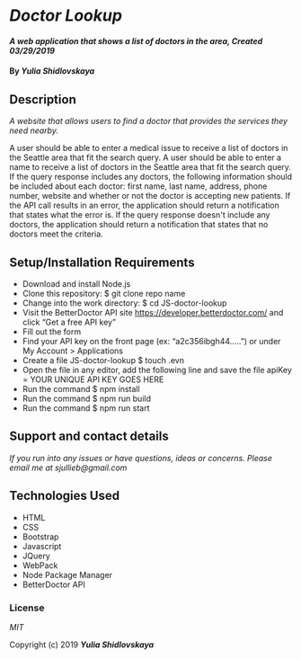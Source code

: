 # _Doctor Lookup_

#### _A web application that shows a list of doctors in the area, Created 03/29/2019_

#### By _**Yulia Shidlovskaya**_

## Description

_A website that allows users to find a doctor that provides the services they need nearby._

A user should be able to enter a medical issue to receive a list of doctors in the Seattle area that fit the search query.
A user should be able to enter a name to receive a list of doctors in the Seattle area that fit the search query.
If the query response includes any doctors, the following information should be included about each doctor: first name, last name, address, phone number, website and whether or not the doctor is accepting new patients.
If the API call results in an error, the application should return a notification that states what the error is.
If the query response doesn't include any doctors, the application should return a notification that states that no doctors meet the criteria.

## Setup/Installation Requirements

* Download and install Node.js
* Clone this repository: $ git clone repo name
* Change into the work directory: $ cd JS-doctor-lookup
* Visit the BetterDoctor API site https://developer.betterdoctor.com/ and click “Get a free API key”
* Fill out the form
* Find your API key on the front page (ex: “a2c356ibgh44…..”) or under My Account > Applications
* Create a file JS-doctor-lookup $ touch .evn
* Open the file in any editor, add the following line and save the file
       apiKey = YOUR UNIQUE API KEY GOES HERE
* Run the command $ npm install
* Run the command $ npm run build
* Run the command $ npm run start

## Support and contact details

_If you run into any issues or have questions, ideas or concerns. Please email me at sjullieb@gmail.com_

## Technologies Used

* HTML
* CSS
* Bootstrap
* Javascript
* JQuery
* WebPack
* Node Package Manager
* BetterDoctor API

### License

*MIT*

Copyright (c) 2019 **_Yulia Shidlovskaya_**
